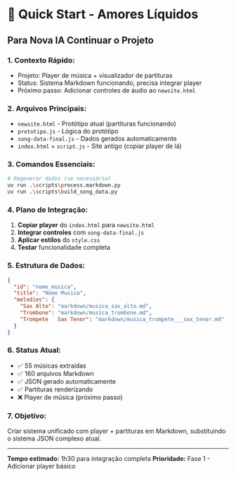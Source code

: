# 🚀 Quick Start - Amores Líquidos

## Para Nova IA Continuar o Projeto

### **1. Contexto Rápido:**
- Projeto: Player de música + visualizador de partituras
- Status: Sistema Markdown funcionando, precisa integrar player
- Próximo passo: Adicionar controles de áudio ao `newsite.html`

### **2. Arquivos Principais:**
- `newsite.html` - Protótipo atual (partituras funcionando)
- `prototipo.js` - Lógica do protótipo
- `song-data-final.js` - Dados gerados automaticamente
- `index.html` + `script.js` - Site antigo (copiar player de lá)

### **3. Comandos Essenciais:**
```bash
# Regenerar dados (se necessário)
uv run .\scripts\process.markdown.py
uv run .\scripts\build_song_data.py
```

### **4. Plano de Integração:**
1. **Copiar player** do `index.html` para `newsite.html`
2. **Integrar controles** com `song-data-final.js`
3. **Aplicar estilos** do `style.css`
4. **Testar** funcionalidade completa

### **5. Estrutura de Dados:**
```json
{
  "id": "nome_musica",
  "title": "Nome Musica", 
  "melodies": {
    "Sax Alto": "markdown/musica_sax_alto.md",
    "Trombone": "markdown/musica_trombone.md",
    "Trompete   Sax Tenor": "markdown/musica_trompete___sax_tenor.md"
  }
}
```

### **6. Status Atual:**
- ✅ 55 músicas extraídas
- ✅ 160 arquivos Markdown
- ✅ JSON gerado automaticamente
- ✅ Partituras renderizando
- ❌ Player de música (próximo passo)

### **7. Objetivo:**
Criar sistema unificado com player + partituras em Markdown, substituindo o sistema JSON complexo atual.

---
**Tempo estimado:** 1h30 para integração completa
**Prioridade:** Fase 1 - Adicionar player básico
